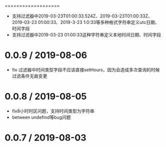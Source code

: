 ===================

  * 支持过滤器中2019-03-23T01:00:33.524Z、2019-03-23T01:00:33Z、2019-03-23 01:00:33、2019-3-23 1:0:33等多种格式字符串定义utc日期、时间字段
  * 支持过滤器中2019-03-23 01:00:33这种字符串定义本地时间日期、时间字段

0.0.9 / 2019-08-06
===================

  * fix 过滤器中时间类型字段不应该直接setHours，因为会造成多次查询的时候过滤条件无故变更

0.0.8 / 2019-08-05
===================

  * fix8小时时区问题，支持时间类型为字符串
  * between undefind等bug问题

0.0.7 / 2019-08-03
===================
